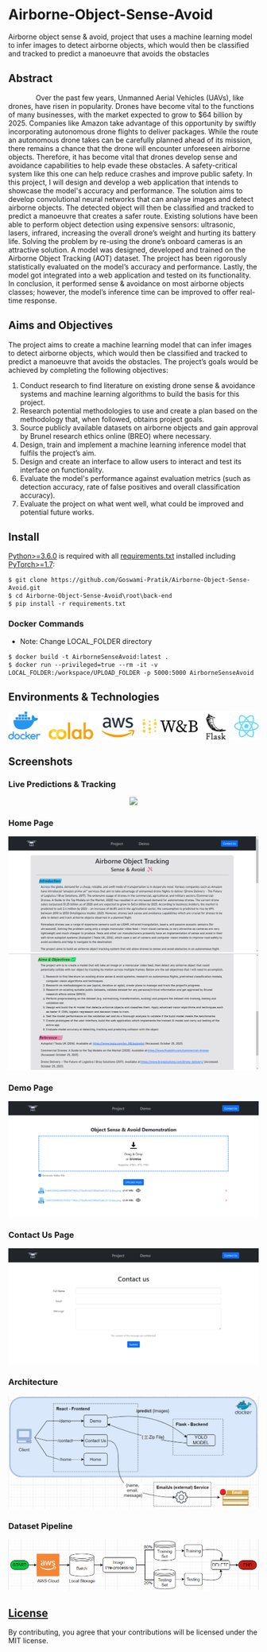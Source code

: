 # Airborne-Object-Sense-Avoid

Airborne object sense &amp; avoid, project that uses a machine learning model to infer images to detect airborne objects, which would then be classified and tracked to predict a manoeuvre that avoids the obstacles

## Abstract

&nbsp;&nbsp;&nbsp;&nbsp;&nbsp;&nbsp;&nbsp;&nbsp;&nbsp;&nbsp;&nbsp;&nbsp;&nbsp;&nbsp;Over the past few years, Unmanned Aerial Vehicles (UAVs), like drones, have risen in
popularity. Drones have become vital to the functions of many businesses, with the market
expected to grow to $64 billion by 2025. Companies like Amazon take advantage of this
opportunity by swiftly incorporating autonomous drone flights to deliver packages. While the
route an autonomous drone takes can be carefully planned ahead of its mission, there
remains a chance that the drone will encounter unforeseen airborne objects. Therefore, it has
become vital that drones develop sense and avoidance capabilities to help evade these
obstacles. A safety-critical system like this one can help reduce crashes and improve public
safety. In this project, I will design and develop a web application that intends to showcase
the model's accuracy and performance. The solution aims to develop convolutional neural
networks that can analyse images and detect airborne objects. The detected object will then
be classified and tracked to predict a manoeuvre that creates a safer route. Existing solutions
have been able to perform object detection using expensive sensors: ultrasonic, lasers,
infrared, increasing the overall drone’s weight and hurting its battery life. Solving the
problem by re-using the drone’s onboard cameras is an attractive solution. A model was
designed, developed and trained on the Airborne Object Tracking (AOT) dataset. The project
has been rigorously statistically evaluated on the model’s accuracy and performance. Lastly,
the model got integrated into a web application and tested on its functionality. In conclusion,
it performed sense & avoidance on most airborne objects classes; however, the model’s
inference time can be improved to offer real-time response.

## Aims and Objectives

The project aims to create a machine learning model that can infer images to detect airborne
objects, which would then be classified and tracked to predict a manoeuvre that avoids the
obstacles. The project’s goals would be achieved by completing the following objectives:

1. Conduct research to find literature on existing drone sense & avoidance systems and
machine learning algorithms to build the basis for this project.
2. Research potential methodologies to use and create a plan based on the methodology
that, when followed, obtains project goals.
3. Source publicly available datasets on airborne objects and gain approval by Brunel
research ethics online (BREO) where necessary.
4. Design, train and implement a machine learning inference model that fulfils the project’s
aim.
5. Design and create an interface to allow users to interact and test its interface on
functionality.
6. Evaluate the model's performance against evaluation metrics (such as detection
accuracy, rate of false positives and overall classification accuracy).
7. Evaluate the project on what went well, what could be improved and potential future
works.

## Install

[Python>=3.6.0](https://www.python.org/) 
is required with all 
[requirements.txt](https://github.com/Goswami-Pratik/Airborne-Object-Sense-Avoid/root/back-end/requirements.txt)
installed including [PyTorch>=1.7](https://pytorch.org/get-started/locally/):

```
$ git clone https://github.com/Goswami-Pratik/Airborne-Object-Sense-Avoid.git
$ cd Airborne-Object-Sense-Avoid\root\back-end
$ pip install -r requirements.txt
```

### Docker Commands

* Note: Change LOCAL_FOLDER directory

```
$ docker build -t AirborneSenseAvoid:latest .
$ docker run --privileged=true --rm -it -v LOCAL_FOLDER:/workspace/UPLOAD_FOLDER -p 5000:5000 AirborneSenseAvoid
```

## Environments & Technologies

<p align="center">
  <img src="screenshots/logos.png">
</p>

## Screenshots

### Live Predictions & Tracking

<p align="center">
  <img src="screenshots/flight.gif">
</p>

### Home Page

![Home Page 1 of 2](screenshots/Project%20Page%201%20of%202.png)
![Home Page 2 of 2](screenshots/Project%20Page%202%20of%202.png)

### Demo Page

![Demo Page](screenshots/Demo%20Page.png)

### Contact Us Page

![Contact Us Page](screenshots/Contact%20Us%20Page.png)

### Architecture

![Architecture](screenshots/Architecture.png)

### Dataset Pipeline

![Data Flowchart](screenshots/Training%20Flowchart.png)

## [License](https://opensource.org/licenses/MIT)

By contributing, you agree that your contributions will be licensed under the MIT license.
